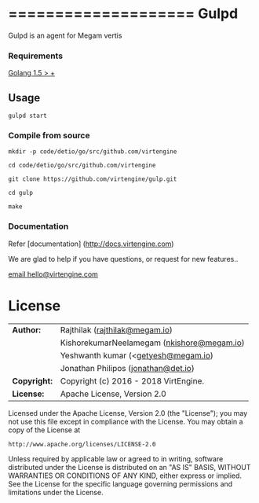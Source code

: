 ====================
Gulpd
=================

Gulpd is an agent for Megam vertis

### Requirements

>
[Golang 1.5 > +](http://www.golang.org/dl)


## Usage

``gulpd start``


### Compile from source


```
mkdir -p code/detio/go/src/github.com/virtengine

cd code/detio/go/src/github.com/virtengine

git clone https://github.com/virtengine/gulp.git

cd gulp

make

```


### Documentation

Refer [documentation] (http://docs.virtengine.com)



We are glad to help if you have questions, or request for new features..

[email hello@virtengine.com](<hello@virtengine.com>)




# License


|                      |                                          |
|:---------------------|:-----------------------------------------|
| **Author:**          | Rajthilak (<rajthilak@megam.io>)
| 	                   | KishorekumarNeelamegam (<nkishore@megam.io>)
|                      | Yeshwanth kumar (<getyesh@megam.io)   
|                      | Jonathan Philipos (<jonathan@det.io>)
| **Copyright:**       | Copyright (c) 2016 - 2018 VirtEngine.
| **License:**         | Apache License, Version 2.0

Licensed under the Apache License, Version 2.0 (the "License");
you may not use this file except in compliance with the License.
You may obtain a copy of the License at

    http://www.apache.org/licenses/LICENSE-2.0

Unless required by applicable law or agreed to in writing, software
distributed under the License is distributed on an "AS IS" BASIS,
WITHOUT WARRANTIES OR CONDITIONS OF ANY KIND, either express or implied.
See the License for the specific language governing permissions and
limitations under the License.
